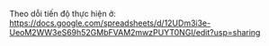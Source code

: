 Theo dỗi tiến độ thực hiện ở: https://docs.google.com/spreadsheets/d/12UDm3i3e-UeoM2WW3eS69h52GMbFVAM2mwzPUYT0NGI/edit?usp=sharing
